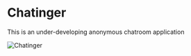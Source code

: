 # Chatinger
This is an under-developing anonymous chatroom application 

![Chatinger](https://www.shareicon.net/data/128x128/2016/05/03/759247_message_512x512.png)
